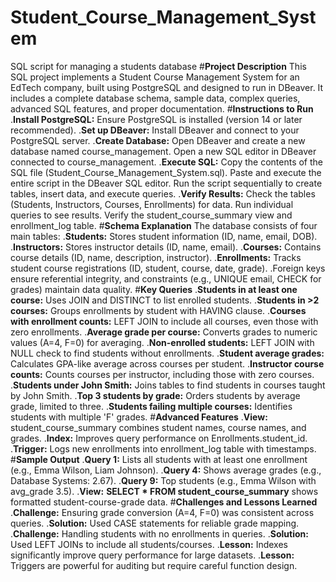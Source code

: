 # Student_Course_Management_System
SQL script for managing a students database
#**Project Description**
This SQL project implements a Student Course Management System for an EdTech company, built using PostgreSQL and designed to run in DBeaver. It includes a complete database schema, sample data, complex queries, advanced SQL features, and proper documentation.
#**Instructions to Run**
.**Install PostgreSQL:** Ensure PostgreSQL is installed (version 14 or later recommended).
.**Set up DBeaver:** Install DBeaver and connect to your PostgreSQL server.
.**Create Database:**
Open DBeaver and create a new database named course_management.
Open a new SQL editor in DBeaver connected to course_management.
.**Execute SQL:**
Copy the contents of the SQL file (Student_Course_Management_System.sql).
Paste and execute the entire script in the DBeaver SQL editor.
Run the script sequentially to create tables, insert data, and execute queries.
.**Verify Results:**
Check the tables (Students, Instructors, Courses, Enrollments) for data.
Run individual queries to see results.
Verify the student_course_summary view and enrollment_log table.
#**Schema Explanation**
The database consists of four main tables:
.**Students:** Stores student information (ID, name, email, DOB).
.**Instructors:** Stores instructor details (ID, name, email).
.**Courses:** Contains course details (ID, name, description, instructor).
.**Enrollments:** Tracks student course registrations (ID, student, course, date, grade).
.Foreign keys ensure referential integrity, and constraints (e.g., UNIQUE email, CHECK for grades) maintain data quality.
#**Key Queries**
.**Students in at least one course:** Uses JOIN and DISTINCT to list enrolled students.
.**Students in >2 courses:** Groups enrollments by student with HAVING clause.
.**Courses with enrollment counts:** LEFT JOIN to include all courses, even those with zero enrollments.
.**Average grade per course:** Converts grades to numeric values (A=4, F=0) for averaging.
.**Non-enrolled students:** LEFT JOIN with NULL check to find students without enrollments.
.**Student average grades:** Calculates GPA-like average across courses per student.
.**Instructor course counts:** Counts courses per instructor, including those with zero courses.
.**Students under John Smith:** Joins tables to find students in courses taught by John Smith.
.**Top 3 students by grade:** Orders students by average grade, limited to three.
.**Students failing multiple courses:** Identifies students with multiple 'F' grades.
#**Advanced Features**
.**View:** student_course_summary combines student names, course names, and grades.
.**Index:** Improves query performance on Enrollments.student_id.
.**Trigger:** Logs new enrollments into enrollment_log table with timestamps.
#**Sample Output**
.**Query 1:** Lists all students with at least one enrollment (e.g., Emma Wilson, Liam Johnson).
.**Query 4:** Shows average grades (e.g., Database Systems: 2.67).
.**Query 9:** Top students (e.g., Emma Wilson with avg_grade 3.5).
.**View:** **SELECT * FROM student_course_summary** shows formatted student-course-grade data.
#**Challenges and Lessons Learned**
.**Challenge:** Ensuring grade conversion (A=4, F=0) was consistent across queries.
.**Solution:** Used CASE statements for reliable grade mapping.
.**Challenge:** Handling students with no enrollments in queries.
.**Solution:** Used LEFT JOINs to include all students/courses.
.**Lesson:** Indexes significantly improve query performance for large datasets.
.**Lesson:** Triggers are powerful for auditing but require careful function design.
